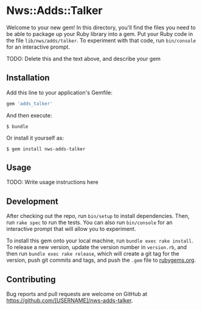 # Nws::Adds::Talker

Welcome to your new gem! In this directory, you'll find the files you need to be able to package up your Ruby library into a gem. Put your Ruby code in the file `lib/nws/adds/talker`. To experiment with that code, run `bin/console` for an interactive prompt.

TODO: Delete this and the text above, and describe your gem

## Installation

Add this line to your application's Gemfile:

```ruby
gem 'adds_talker'
```

And then execute:

    $ bundle

Or install it yourself as:

    $ gem install nws-adds-talker

## Usage

TODO: Write usage instructions here

## Development

After checking out the repo, run `bin/setup` to install dependencies. Then, run `rake spec` to run the tests. You can also run `bin/console` for an interactive prompt that will allow you to experiment.

To install this gem onto your local machine, run `bundle exec rake install`. To release a new version, update the version number in `version.rb`, and then run `bundle exec rake release`, which will create a git tag for the version, push git commits and tags, and push the `.gem` file to [rubygems.org](https://rubygems.org).

## Contributing

Bug reports and pull requests are welcome on GitHub at https://github.com/[USERNAME]/nws-adds-talker.
